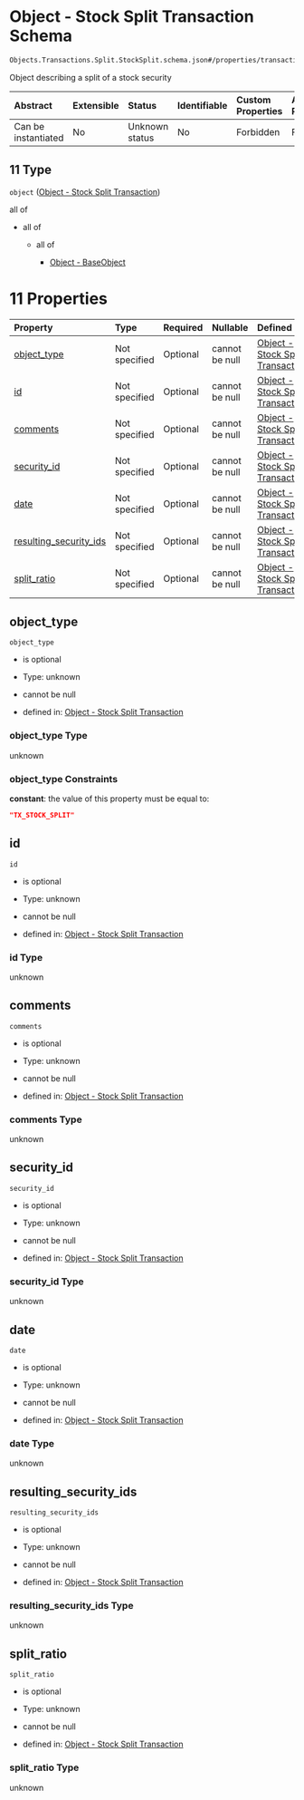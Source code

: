 # Object - Stock Split Transaction Schema

```txt
Objects.Transactions.Split.StockSplit.schema.json#/properties/transactions/items/oneOf/11
```

Object describing a split of a stock security

| Abstract            | Extensible | Status         | Identifiable | Custom Properties | Additional Properties | Access Restrictions | Defined In                                                                        |
| :------------------ | :--------- | :------------- | :----------- | :---------------- | :-------------------- | :------------------ | :-------------------------------------------------------------------------------- |
| Can be instantiated | No         | Unknown status | No           | Forbidden         | Forbidden             | none                | [CapTable.schema.json*](../../schema/CapTable.schema.json "open original schema") |

## 11 Type

`object` ([Object - Stock Split Transaction](captable-properties-captable---objectstransactionsschemajson-array-items-oneof-object---stock-split-transaction.md))

all of

*   all of

    *   all of

        *   [Object - BaseObject](issuer-allof-object---baseobject.md "check type definition")

# 11 Properties

| Property                                          | Type          | Required | Nullable       | Defined by                                                                                                                                                                 |
| :------------------------------------------------ | :------------ | :------- | :------------- | :------------------------------------------------------------------------------------------------------------------------------------------------------------------------- |
| [object_type](#object_type)                       | Not specified | Optional | cannot be null | [Object - Stock Split Transaction](stocksplit-properties-object_type.md "Objects.Transactions.Split.StockSplit.schema.json#/properties/object_type")                       |
| [id](#id)                                         | Not specified | Optional | cannot be null | [Object - Stock Split Transaction](stocksplit-properties-id.md "Objects.Transactions.Split.StockSplit.schema.json#/properties/id")                                         |
| [comments](#comments)                             | Not specified | Optional | cannot be null | [Object - Stock Split Transaction](stocksplit-properties-comments.md "Objects.Transactions.Split.StockSplit.schema.json#/properties/comments")                             |
| [security_id](#security_id)                       | Not specified | Optional | cannot be null | [Object - Stock Split Transaction](stocksplit-properties-security_id.md "Objects.Transactions.Split.StockSplit.schema.json#/properties/security_id")                       |
| [date](#date)                                     | Not specified | Optional | cannot be null | [Object - Stock Split Transaction](stocksplit-properties-date.md "Objects.Transactions.Split.StockSplit.schema.json#/properties/date")                                     |
| [resulting_security_ids](#resulting_security_ids) | Not specified | Optional | cannot be null | [Object - Stock Split Transaction](stocksplit-properties-resulting_security_ids.md "Objects.Transactions.Split.StockSplit.schema.json#/properties/resulting_security_ids") |
| [split_ratio](#split_ratio)                       | Not specified | Optional | cannot be null | [Object - Stock Split Transaction](stocksplit-properties-split_ratio.md "Objects.Transactions.Split.StockSplit.schema.json#/properties/split_ratio")                       |

## object_type



`object_type`

*   is optional

*   Type: unknown

*   cannot be null

*   defined in: [Object - Stock Split Transaction](stocksplit-properties-object_type.md "Objects.Transactions.Split.StockSplit.schema.json#/properties/object_type")

### object_type Type

unknown

### object_type Constraints

**constant**: the value of this property must be equal to:

```json
"TX_STOCK_SPLIT"
```

## id



`id`

*   is optional

*   Type: unknown

*   cannot be null

*   defined in: [Object - Stock Split Transaction](stocksplit-properties-id.md "Objects.Transactions.Split.StockSplit.schema.json#/properties/id")

### id Type

unknown

## comments



`comments`

*   is optional

*   Type: unknown

*   cannot be null

*   defined in: [Object - Stock Split Transaction](stocksplit-properties-comments.md "Objects.Transactions.Split.StockSplit.schema.json#/properties/comments")

### comments Type

unknown

## security_id



`security_id`

*   is optional

*   Type: unknown

*   cannot be null

*   defined in: [Object - Stock Split Transaction](stocksplit-properties-security_id.md "Objects.Transactions.Split.StockSplit.schema.json#/properties/security_id")

### security_id Type

unknown

## date



`date`

*   is optional

*   Type: unknown

*   cannot be null

*   defined in: [Object - Stock Split Transaction](stocksplit-properties-date.md "Objects.Transactions.Split.StockSplit.schema.json#/properties/date")

### date Type

unknown

## resulting_security_ids



`resulting_security_ids`

*   is optional

*   Type: unknown

*   cannot be null

*   defined in: [Object - Stock Split Transaction](stocksplit-properties-resulting_security_ids.md "Objects.Transactions.Split.StockSplit.schema.json#/properties/resulting_security_ids")

### resulting_security_ids Type

unknown

## split_ratio



`split_ratio`

*   is optional

*   Type: unknown

*   cannot be null

*   defined in: [Object - Stock Split Transaction](stocksplit-properties-split_ratio.md "Objects.Transactions.Split.StockSplit.schema.json#/properties/split_ratio")

### split_ratio Type

unknown
